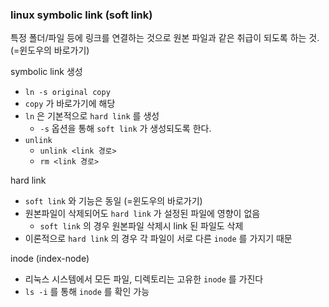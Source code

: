 ### linux symbolic link (soft link)

특정 폴더/파일 등에 링크를 연결하는 것으로 원본 파일과 같은 취급이 되도록 하는 것. (=윈도우의 바로가기)

symbolic link 생성
- `ln -s original copy`
- `copy` 가 바로가기에 해당
- `ln` 은 기본적으로 `hard link` 를 생성
  - `-s` 옵션을 통해 `soft link` 가 생성되도록 한다.
- `unlink`
  - `unlink <link 경로>`
  - `rm <link 경로>`


hard link
- `soft link` 와 기능은 동일 (=윈도우의 바로가기)
- 원본파일이 삭제되어도 `hard link` 가 설정된 파일에 영향이 없음
  - `soft link` 의 경우 원본파일 삭제시 link 된 파일도 삭제
- 이론적으로 `hard link` 의 경우 각 파일이 서로 다른 `inode` 를 가지기 때문

inode (index-node)
- 리눅스 시스템에서 모든 파일, 디렉토리는 고유한 `inode` 를 가진다
- `ls -i` 를 통해 `inode` 를 확인 가능